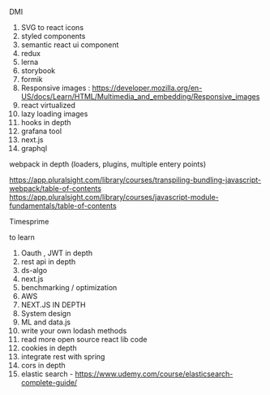 
  DMI

1) SVG to react icons
2) styled components
3) semantic react ui component
4) redux
5) lerna
6) storybook
7) formik
8) Responsive images : https://developer.mozilla.org/en-US/docs/Learn/HTML/Multimedia_and_embedding/Responsive_images
9) react virtualized
10) lazy loading images
11) hooks in depth
12) grafana tool
13) next.js
14) graphql


webpack in depth (loaders, plugins, multiple entery points)

https://app.pluralsight.com/library/courses/transpiling-bundling-javascript-webpack/table-of-contents
https://app.pluralsight.com/library/courses/javascript-module-fundamentals/table-of-contents


Timesprime

to learn

1) Oauth , JWT in depth
2) rest api in depth
3) ds-algo
4) next.js
5) benchmarking / optimization
6) AWS
7) NEXT.JS IN DEPTH
8) System design
9) ML and data.js
10) write your own lodash methods
11) read more open source react lib code
12) cookies in depth
13) integrate rest with spring 
14) cors in depth
15) elastic search - https://www.udemy.com/course/elasticsearch-complete-guide/



